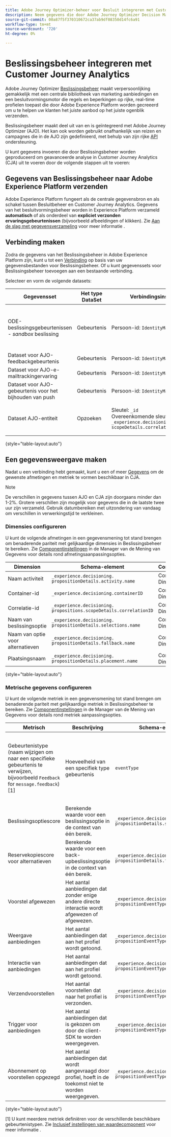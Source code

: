 ```yaml
---
title: Adobe Journey Optimizer-beheer voor Besluit integreren met Customer Journey Analytics (CJA)
description: Neem gegevens die door Adobe Journey Optimizer Decision Management zijn gegenereerd, in Customer Journey Analytics op en analyseer deze met Analysis Workspace.
source-git-commit: 00a87f5f370310672ca37ab9df08350d14fc6a91
workflow-type: tm+mt
source-wordcount: '720'
ht-degree: 0%

---
```


# Beslissingsbeheer integreren met Customer Journey Analytics


Adobe Journey Optimizer [Beslissingsbeheer](https://experienceleague.adobe.com/docs/journey-optimizer/using/offer-decisioning/get-started-decision/starting-offer-decisioning.html?lang=en) maakt verpersoonlijking gemakkelijk met een centrale bibliotheek van marketing aanbiedingen en een besluitvormingsmotor die regels en beperkingen op rijke, real-time profielen toepast die door Adobe Experience Platform worden gecreeerd om u te helpen uw klanten het juiste aanbod op het juiste ogenblik verzenden.

Beslissingsbeheer maakt deel uit van en is geïntegreerd met Adobe Journey Optimizer (AJO). Het kan ook worden gebruikt onafhankelijk van reizen en campagnes die in de AJO zijn gedefinieerd, met behulp van zijn rijke [API](https://experienceleague.adobe.com/docs/journey-optimizer/using/offer-decisioning/api-reference/getting-started.html?lang=en) ondersteuning.

U kunt gegevens invoeren die door Beslissingsbeheer worden geproduceerd om geavanceerde analyse in Customer Journey Analytics (CJA) uit te voeren door de volgende stappen uit te voeren:

## Gegevens van Beslissingsbeheer naar Adobe Experience Platform verzenden

Adobe Experience Platform fungeert als de centrale gegevensbron en als schakel tussen Besluitbeheer en Customer Journey Analytics. Gegevens van het besluitvormingsbeheer worden in Experience Platform verzameld **automatisch** of als onderdeel van **expliciet verzonden ervaringsgebeurtenissen** (bijvoorbeeld afbeeldingen of klikken). Zie [Aan de slag met gegevensverzameling](https://experienceleague.adobe.com/docs/journey-optimizer/using/offer-decisioning/collect-event-data/data-collection.html?lang=en) voor meer informatie .

## Verbinding maken

Zodra de gegevens van het Beslissingsbeheer in Adobe Experience Platform zijn, kunt u tot een [Verbinding](https://experienceleague.adobe.com/docs/analytics-platform/using/cja-connections/create-connection.html?lang=en) op basis van uw gegevensbestanden voor Beslissingsbeheer. Of u kunt gegevenssets voor Beslissingsbeheer toevoegen aan een bestaande verbinding.

Selecteer en vorm de volgende datasets:

| Gegevensset | Het type DataSet | Verbindingsinstellingen | Beschrijving |
| --- | --- | --- | --- |
| ODE-beslissingsgebeurtenissen - _sandbox_ beslissing | Gebeurtenis | Persoon-id: `IdentityMap` | Bevat automatisch gegenereerde gegevens voor besluitvormingsgebeurtenissen van het Beheer van Besluit. _Sandbox_ verwijst naar de specifieke naam van de sandbox. |
| Dataset voor AJO-feedbackgebeurtenis | Gebeurtenis | Persoon-id: `IdentityMap` | Bevat gebeurtenissen voor berichtlevering. |
| Dataset voor AJO-e-mailtrackingervaring | Gebeurtenis | Persoon-id: `IdentityMap` | Bevat gebeurtenissen voor het bijhouden van e-mail. |
| Dataset voor AJO-gebeurtenis voor het bijhouden van push | Gebeurtenis | Persoon-id: `IdentityMap` | Bevat gebeurtenissen voor het bijhouden van pushberichten. |
| Dataset AJO-entiteit | Opzoeken | Sleutel: `_id`<br>Overeenkomende sleutel: `_experience.decisioning.propositions.`<br>`scopeDetails.correlationID` | Bevat classificaties die de meta-gegevens van de Reizen en van de Campagne aan alle gebeurtenisgegevens van AJO associëren. |

{style="table-layout:auto"}

## Een gegevensweergave maken

Nadat u een verbinding hebt gemaakt, kunt u een of meer [Gegevens](https://experienceleague.adobe.com/docs/analytics-platform/using/cja-dataviews/create-dataview.html?lang=en) om de gewenste afmetingen en metriek te vormen beschikbaar in CJA.

>[!NOTE]
>
>De verschillen in gegevens tussen AJO en CJA zijn doorgaans minder dan 1-2%. Grotere verschillen zijn mogelijk voor gegevens die in de laatste twee uur zijn verzameld. Gebruik datumbereiken met uitzondering van vandaag om verschillen in verwerkingstijd te verkleinen.

### Dimensies configureren

U kunt de volgende afmetingen in een gegevensmening tot stand brengen om benaderende pariteit met gelijkaardige dimensies in Beslissingsbeheer te bereiken. Zie [Componentinstellingen](/help/data-views/component-settings/overview.md) in de Manager van de Mening van Gegevens voor details rond afmetingsaanpassingsopties.

| Dimension | Schema-element | Componentinstellingen |
| --- | --- | --- |
| Naam activiteit | `_experience.decisioning.`<br/>`propositionDetails.activity.name` | Componenttype: Dimension |
| Container-id | `_experience.decisioning.containerID` | Componenttype: Dimension |
| Correlatie-id | `_experience.decisioning.`<br/>`propositions.scopeDetails.correlationID` | Componenttype: Dimension |
| Naam van beslissingsoptie | `_experience.decisioning.`<br/>`propositionDetails.selections.name` | Componenttype: Dimension |
| Naam van optie voor alternatieven | `_experience.decisioning.`<br/>`propositionDetails.fallback.name` | Componenttype: Dimension |
| Plaatsingsnaam | `_experience.decisioning.`<br/>`propositionDetails.placement.name` | Componenttype: Dimension |

{style="table-layout:auto"}


### Metrische gegevens configureren

U kunt de volgende metriek in een gegevensmening tot stand brengen om benaderende pariteit met gelijkaardige metriek in Beslissingsbeheer te bereiken. Zie [Componentinstellingen](/help/data-views/component-settings/overview.md) in de Manager van de Mening van Gegevens voor details rond metriek aanpassingsopties.

| Metrisch | Beschrijving | Schema-element | Componentinstellingen |
| --- | --- | --- | --- |
| Gebeurtenistype (naam wijzigen om naar een specifieke gebeurtenis te verwijzen, bijvoorbeeld `Feedback` for `message.feedback`) [1] | Hoeveelheid van een specifiek type gebeurtenis | `eventType` | Componenttype: Metrisch <br/>**[!UICONTROL Set Include Exclude Values]**: Aan<br/>**[!UICONTROL Match]**: [!UICONTROL If all criteria are met]<br/>**[!UICONTROL Criteria]**:**[!UICONTROL Equals]**`message.feedback` |
| Beslissingsoptiescore | Berekende waarde voor een beslissingsoptie in de context van één bereik. | `_experience.decisioning.`<br/>`propositionDetails.selections.score` | Componenttype: Metrisch |
| Reservekopiescore voor alternatieven | Berekende waarde voor een back-upbeslissingsoptie in de context van één bereik. | `_experience.decisioning.`<br/>`propositionDetails.fallback.score` | Componenttype: Metrisch |
| Voorstel afgewezen | Het aantal aanbiedingen dat zonder enige andere directe interactie wordt afgewezen of afgewezen. | `_experience.decisioning.`<br/>`propositionEventType.display` | Componenttype: Metrisch |
| Weergave aanbiedingen | Het aantal aanbiedingen dat aan het profiel wordt getoond. | `_experience.decisioning.`<br/>`propositionEventType.display` | Componenttype: Metrisch |
| Interactie van aanbiedingen | Het aantal aanbiedingen dat aan het profiel wordt getoond. | `_experience.decisioning.`<br/>`propositionEventType.interact` | Componenttype: Metrisch |
| Verzendvoorstellen | Het aantal voorstellen dat naar het profiel is verzonden. | `_experience.decisioning.`<br/>`propositionEventType.send` | Componenttype: Metrisch |
| Trigger voor aanbiedingen | Het aantal aanbiedingen dat is gekozen om door de client-SDK te worden weergegeven. | `_experience.decisioning.`<br/>`propositionEventType.trigger` | Componenttype: Metrisch |
| Abonnement op voorstellen opgezegd | Het aantal aanbiedingen dat wordt aangevraagd door profiel, hoeft in de toekomst niet te worden weergegeven. | `_experience.decisioning.`<br/>`propositionEventType.trigger` | Componenttype: Metrisch |

{style="table-layout:auto"}

[1] U kunt meerdere metriek definiëren voor de verschillende beschikbare gebeurtenistypen. Zie [Inclusief instellingen van waardecomponent](/help/data-views/component-settings/include-exclude-values.md) voor meer informatie .
